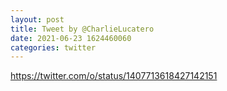 ```yaml
--- 
layout: post 
title: Tweet by @CharlieLucatero 
date: 2021-06-23 1624460060 
categories: twitter 
--- 
```

https://twitter.com/o/status/1407713618427142151